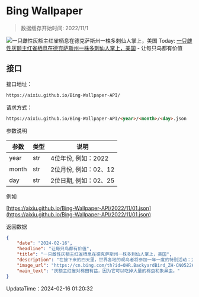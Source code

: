 # Bing Wallpaper

> 数据缓存开始时间: 2022/11/1

![一只雌性灰额主红雀栖息在德克萨斯州一株多刺仙人掌上，美国](https://cn.bing.com/th?id=OHR.BackyardBird_ZH-CN0522695977_1920x1080.webp)
Today: [一只雌性灰额主红雀栖息在德克萨斯州一株多刺仙人掌上，美国](https://cn.bing.com/th?id=OHR.BackyardBird_ZH-CN0522695977_1920x1080.webp) - 让每只鸟都有价值

## 接口

接口地址：

```html
https://aixiu.github.io/Bing-Wallpaper-API/
```

请求方式：

```html
https://aixiu.github.io/Bing-Wallpaper-API/<year>/<month>/<day>.json
```

参数说明

| 参数 | 类型 | 说明 |
| - | - | - |
| year | str | 4位年份, 例如：2022 |
| month | str | 2位月份, 例如：02、12 |
| day | str | 2位日期, 例如：02、25 |

例如

[https://aixiu.github.io/Bing-Wallpaper-API/2022/11/01.json](https://aixiu.github.io/Bing-Wallpaper-API/2022/11/01.json)

返回数据

```json
{
    "date": "2024-02-16",
    "headline": "让每只鸟都有价值",
    "title": "一只雌性灰额主红雀栖息在德克萨斯州一株多刺仙人掌上，美国",
    "description": "在接下来的四天里，世界各地的观鸟者将参加一年一度的特别活动：大后院鸟类计数。在计数期间，鸟类爱好者会对他们看到的鸟类进行计数，并输入清单报告其发现。这些数据通过提供有关鸟类数量和栖息地如何随时间变化的信息，帮助科学家了解和保护鸟类。",
    "image_url": "https://cn.bing.com/th?id=OHR.BackyardBird_ZH-CN0522695977_1920x1080.webp",
    "main_text": "灰额主红雀对棉田有益，因为它可以吃掉大量的棉虫和象鼻虫。"
}
```

UpdataTime：2024-02-16 01:20:32
